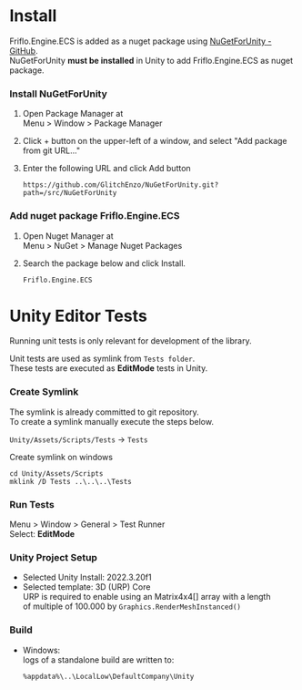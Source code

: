 
# Install

Friflo.Engine.ECS is added as a nuget package using [NuGetForUnity - GitHub](https://github.com/GlitchEnzo/NuGetForUnity).  
NuGetForUnity **must be installed** in Unity to add Friflo.Engine.ECS as nuget package.

### Install NuGetForUnity

1. Open Package Manager at  
  Menu > Window > Package Manager

2. Click + button on the upper-left of a window, and select "Add package from git URL..."

3. Enter the following URL and click Add button
    ```
    https://github.com/GlitchEnzo/NuGetForUnity.git?path=/src/NuGetForUnity
    ```
### Add nuget package **Friflo.Engine.ECS**

1. Open Nuget Manager at  
   Menu > NuGet > Manage Nuget Packages

2. Search the package below and click Install.
    ```
    Friflo.Engine.ECS
    ```



# Unity Editor Tests

Running unit tests is only relevant for development of the library.

Unit tests are used as symlink from `Tests folder`.  
These tests are executed as **EditMode** tests in Unity.


### Create Symlink

The symlink is already committed to git repository.  
To create a symlink manually execute the steps below.

`Unity/Assets/Scripts/Tests` -> `Tests`

Create symlink on windows
```
cd Unity/Assets/Scripts
mklink /D Tests ..\..\..\Tests
```

### Run Tests

Menu > Window > General > Test Runner  
Select: **EditMode**


### Unity Project Setup
- Selected Unity Install: 2022.3.20f1
- Selected template: 3D (URP) Core  
  URP is required to enable using an Matrix4x4[] array with a length  
  of multiple of 100.000 by `Graphics.RenderMeshInstanced()`  
  

### Build
- Windows:  
  logs of a standalone build are written to:
  ```
  %appdata%\..\LocalLow\DefaultCompany\Unity
  ```
  
